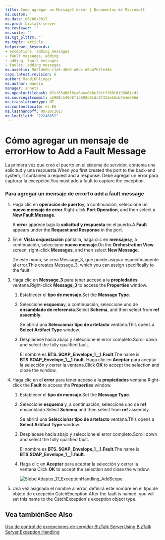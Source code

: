 ```yaml
---
title: Cómo agregar un Message1 error | Documentos de Microsoft
ms.custom: ''
ms.date: 06/08/2017
ms.prod: biztalk-server
ms.reviewer: ''
ms.suite: ''
ms.tgt_pltfrm: ''
ms.topic: article
helpviewer_keywords:
- exceptions, adding messages
- fault messages, adding
- adding, fault messages
- faults, adding messages
ms.assetid: 9d21de6b-c1a5-46e9-a9dc-d6aa7b5fe34b
caps.latest.revision: 6
author: MandiOhlinger
ms.author: mandia
manager: anneta
ms.openlocfilehash: 87ef85460f6ca6aea046ef9efff60fd198664cd1
ms.sourcegitcommit: cb908c540d8f1a692d01dc8f313e16cb4b4e696d
ms.translationtype: MT
ms.contentlocale: es-ES
ms.lasthandoff: 09/20/2017
ms.locfileid: "22246652"
---
```

# <a name="how-to-add-a-fault-message"></a><span data-ttu-id="3b1bb-102">Cómo agregar un mensaje de error</span><span class="sxs-lookup"><span data-stu-id="3b1bb-102">How to Add a Fault Message</span></span>
<span data-ttu-id="3b1bb-103">La primera vez que creó el puerto en el sistema de servidor, contenía una solicitud y una respuesta.</span><span class="sxs-lookup"><span data-stu-id="3b1bb-103">When you first created the port to the back-end system, it contained a request and a response.</span></span> <span data-ttu-id="3b1bb-104">Debe agregar un error para capturar la excepción.</span><span class="sxs-lookup"><span data-stu-id="3b1bb-104">You must add a fault to capture the exception.</span></span>  
  
### <a name="to-add-a-fault-message"></a><span data-ttu-id="3b1bb-105">Para agregar un mensaje de error</span><span class="sxs-lookup"><span data-stu-id="3b1bb-105">To add a fault message</span></span>  
  
1.  <span data-ttu-id="3b1bb-106">Haga clic en **operación de puerto**y, a continuación, seleccione un **nuevo mensaje de error**.</span><span class="sxs-lookup"><span data-stu-id="3b1bb-106">Right-click **Port Operation**, and then select a **New Fault Message**.</span></span>  
  
     <span data-ttu-id="3b1bb-107">A **error** aparece bajo la **solicitud y respuesta** en el puerto.</span><span class="sxs-lookup"><span data-stu-id="3b1bb-107">A **Fault** appears under the **Request and Response** in the port.</span></span>  
  
2.  <span data-ttu-id="3b1bb-108">En el **Vista orquestación** pantalla, haga clic en **mensajes**y, a continuación, seleccione **nuevo mensaje**.</span><span class="sxs-lookup"><span data-stu-id="3b1bb-108">On the **Orchestration View** screen, right-click **Messages**, and then select **New Message**.</span></span>  
  
     <span data-ttu-id="3b1bb-109">De este modo, se crea Message_3, que puede asignar específicamente al error.</span><span class="sxs-lookup"><span data-stu-id="3b1bb-109">This creates Message_3, which you can assign specifically to the fault.</span></span>  
  
3.  <span data-ttu-id="3b1bb-110">Haga clic en **Message_3** para tener acceso a la **propiedades** ventana.</span><span class="sxs-lookup"><span data-stu-id="3b1bb-110">Right-click **Message_3** to access the **Properties** window.</span></span>  
  
    1.  <span data-ttu-id="3b1bb-111">Establecer el **tipo de mensaje**.</span><span class="sxs-lookup"><span data-stu-id="3b1bb-111">Set the **Message Type**.</span></span>  
  
    2.  <span data-ttu-id="3b1bb-112">Seleccione **esquema**y, a continuación, seleccione uno de **ensamblado de referencia**.</span><span class="sxs-lookup"><span data-stu-id="3b1bb-112">Select **Schema**, and then select from **ref assembly**.</span></span>  
  
         <span data-ttu-id="3b1bb-113">Se abrirá una **Seleccionar tipo de artefacto** ventana.</span><span class="sxs-lookup"><span data-stu-id="3b1bb-113">This opens a **Select Artifact Type** window.</span></span>  
  
    3.  <span data-ttu-id="3b1bb-114">Desplácese hacia abajo y seleccione el error completo.</span><span class="sxs-lookup"><span data-stu-id="3b1bb-114">Scroll down and select the fully qualified fault.</span></span>  
  
         <span data-ttu-id="3b1bb-115">El nombre es **BTS. SOAP_Envelope_1__1.Fault**.</span><span class="sxs-lookup"><span data-stu-id="3b1bb-115">The name is **BTS.SOAP_Envelope_1__1.fault**.</span></span> <span data-ttu-id="3b1bb-116">Haga clic en **Aceptar** para aceptar la selección y cerrar la ventana.</span><span class="sxs-lookup"><span data-stu-id="3b1bb-116">Click **OK** to accept the selection and close the window.</span></span>  
  
4.  <span data-ttu-id="3b1bb-117">Haga clic en el **error** para tener acceso a la **propiedades** ventana.</span><span class="sxs-lookup"><span data-stu-id="3b1bb-117">Right-click the **Fault** to access the **Properties** window.</span></span>  
  
    1.  <span data-ttu-id="3b1bb-118">Establecer el **tipo de mensaje**.</span><span class="sxs-lookup"><span data-stu-id="3b1bb-118">Set the **Message Type**.</span></span>  
  
    2.  <span data-ttu-id="3b1bb-119">Seleccione **esquema** y, a continuación, seleccione uno de **ref** ensamblado.</span><span class="sxs-lookup"><span data-stu-id="3b1bb-119">Select **Schema** and then select from **ref** assembly.</span></span>  
  
         <span data-ttu-id="3b1bb-120">Se abrirá una **Seleccionar tipo de artefacto** ventana.</span><span class="sxs-lookup"><span data-stu-id="3b1bb-120">This opens a **Select Artifact Type** window.</span></span>  
  
    3.  <span data-ttu-id="3b1bb-121">Desplácese hacia abajo y seleccione el error completo.</span><span class="sxs-lookup"><span data-stu-id="3b1bb-121">Scroll down and select the fully qualified fault.</span></span>  
  
         <span data-ttu-id="3b1bb-122">El nombre es **BTS. SOAP_Envelope_1__1.Fault**.</span><span class="sxs-lookup"><span data-stu-id="3b1bb-122">The name is **BTS.SOAP_Envelope_1__1.fault**.</span></span>  
  
    4.  <span data-ttu-id="3b1bb-123">Haga clic en **Aceptar** para aceptar la selección y cerrar la ventana.</span><span class="sxs-lookup"><span data-stu-id="3b1bb-123">Click **OK** to accept the selection and close the window.</span></span>  
  
         ![](../core/media/siebeladapter-17-exceptionhandling-addscope.gif "SiebelAdapter_17_ExceptionHandling_AddScope")  
  
5.  <span data-ttu-id="3b1bb-124">Una vez asignado el nombre al error, definirá este nombre en el tipo de objeto de excepción CatchException.</span><span class="sxs-lookup"><span data-stu-id="3b1bb-124">After the fault is named, you will set this name to the CatchException's exception object type.</span></span>  
  
## <a name="see-also"></a><span data-ttu-id="3b1bb-125">Vea también</span><span class="sxs-lookup"><span data-stu-id="3b1bb-125">See Also</span></span>  
 [<span data-ttu-id="3b1bb-126">Uso de control de excepciones de servidor BizTalk Server</span><span class="sxs-lookup"><span data-stu-id="3b1bb-126">Using BizTalk Server Exception Handling</span></span>](../core/using-biztalk-server-exception-handling2.md)